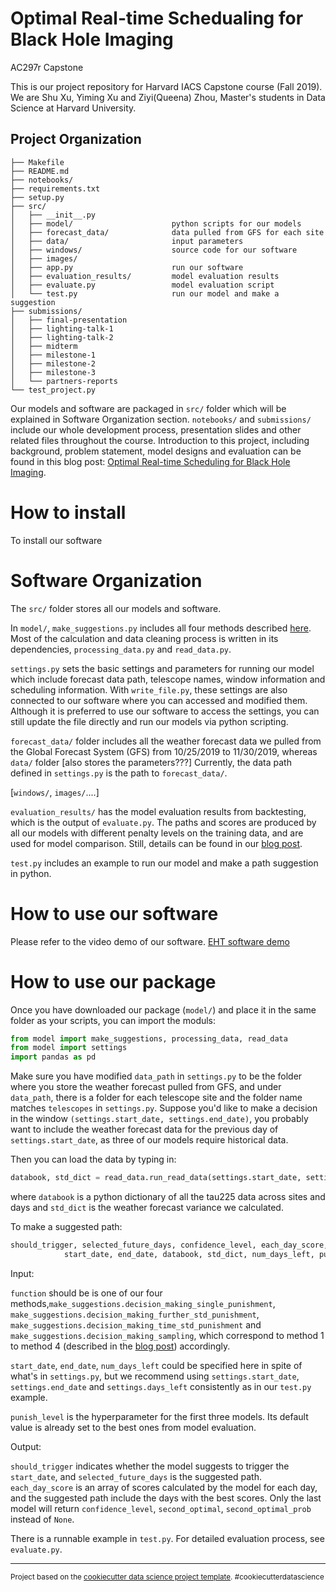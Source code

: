 Optimal Real-time Schedualing for Black Hole Imaging
==============================

AC297r Capstone

This is our project repository for Harvard IACS Capstone course (Fall 2019). We are Shu Xu, Yiming Xu and Ziyi(Queena) Zhou, Master's students in Data Science at Harvard University.

Project Organization
------------

    ├── Makefile
    ├── README.md
    ├── notebooks/
    ├── requirements.txt
    ├── setup.py
    ├── src/
    │   ├── __init__.py
    │   ├── model/                      python scripts for our models
    │   ├── forecast_data/              data pulled from GFS for each site
    │   ├── data/                       input parameters
    │   ├── windows/                    source code for our software
    │   ├── images/                     
    │   ├── app.py                      run our software
    │   ├── evaluation_results/         model evaluation results
    │   ├── evaluate.py                 model evaluation script
    │   └── test.py                     run our model and make a suggestion
    ├── submissions/
    │   ├── final-presentation
    │   ├── lighting-talk-1
    │   ├── lighting-talk-2
    │   ├── midterm
    │   ├── milestone-1
    │   ├── milestone-2
    │   ├── milestone-3   
    │   └── partners-reports
    └── test_project.py

Our models and software are packaged in `src/` folder which will be explained in Software Organization section. `notebooks/` and `submissions/` include our whole development process, presentation slides and other related files throughout the course. Introduction to this project, including background, problem statement, model designs and evaluation can be found in this blog post: <a href="https://medium.com/@ziyi_zhou/optimal-real-time-scheduling-for-black-hole-imaging-e129b33db160">Optimal Real-time Scheduling for Black Hole Imaging</a>.

# How to install

To install our software



# Software Organization

The `src/` folder stores all our models and software. 

In `model/`, `make_suggestions.py` includes all four methods described <a href="https://medium.com/@ziyi_zhou/optimal-real-time-scheduling-for-black-hole-imaging-e129b33db160">here</a>. Most of the calculation and data cleaning process is written in its dependencies, `processing_data.py` and `read_data.py`. 

`settings.py` sets the basic settings and parameters for running our model which include forecast data path, telescope names, window information and scheduling information. With `write_file.py`, these settings are also connected to our software where you can accessed and modified them. Although it is preferred to use our software to access the settings, you can still update the file directly and run our models via python scripting.

`forecast_data/` folder includes all the weather forecast data we pulled from the Global Forecast System (GFS) from 10/25/2019 to 11/30/2019, whereas `data/` folder [also stores the parameters???] Currently, the data path defined in `settings.py` is the path to `forecast_data/`.

[`windows/`, `images/`....]

`evaluation_results/` has the model evaluation results from backtesting, which is the output of `evaluate.py`. The paths and scores are produced by all our models with different penalty levels on the training data, and are used for model comparison. Still, details can be found in our <a href="https://medium.com/@ziyi_zhou/optimal-real-time-scheduling-for-black-hole-imaging-e129b33db160">blog post</a>.

`test.py` includes an example to run our model and make a path suggestion in python.


# How to use our software

Please refer to the video demo of our software. <a href="https://www.youtube.com/watch?v=UKHaZE5Ws6c">EHT software demo</a>


# How to use our package

Once you have downloaded our package (`model/`) and place it in the same folder as your scripts, you can import the moduls:

```python
from model import make_suggestions, processing_data, read_data
from model import settings
import pandas as pd
```
Make sure you have modified `data_path` in `settings.py` to be the folder where you store the weather forecast pulled from GFS, and under `data_path`, there is a folder for each telescope site and the folder name matches `telescopes` in `settings.py`. Suppose you'd like to make a decision in the window `(settings.start_date, settings.end_date)`, you probably want to include the weather forecast data for the previous day of `settings.start_date`, as three of our models require historical data.

Then you can load the data by typing in:

```python
databook, std_dict = read_data.run_read_data(settings.start_date, settings.end_date)
```
where `databook` is a python dictionary of all the tau225 data across sites and days and `std_dict` is the weather forecast variance we calculated.

To make a suggested path:

```python
should_trigger, selected_future_days, confidence_level, each_day_score, second_optimal, second_optimal_prob = function(
            start_date, end_date, databook, std_dict, num_days_left, punish_level)
```

Input: 

`function` should be is one of our four methods,`make_suggestions.decision_making_single_punishment`, `make_suggestions.decision_making_further_std_punishment`, `make_suggestions.decision_making_time_std_punishment` and `make_suggestions.decision_making_sampling`, which correspond to method 1 to method 4 (described in the <a href="https://medium.com/@ziyi_zhou/optimal-real-time-scheduling-for-black-hole-imaging-e129b33db160">blog post</a>) accordingly. 

`start_date`, `end_date`, `num_days_left` could be specified here in spite of what's in `settings.py`, but we recommend using `settings.start_date`, `settings.end_date` and `settings.days_left` consistently as in our `test.py` example.

`punish_level` is the hyperparameter for the first three models. Its default value is already set to the best ones from model evaluation.

Output:

`should_trigger` indicates whether the model suggests to trigger the `start_date`, and `selected_future_days` is the suggested path. `each_day_score` is an array of scores calculated by the model for each day, and the suggested path include the days with the best scores. Only the last model will return `confidence_level`, `second_optimal`, `second_optimal_prob` instead of `None`.

There is a runnable example in `test.py`. For detailed evaluation process, see `evaluate.py`.


--------


<p><small>Project based on the <a target="_blank" href="https://drivendata.github.io/cookiecutter-data-science/">cookiecutter data science project template</a>. #cookiecutterdatascience</small></p>
